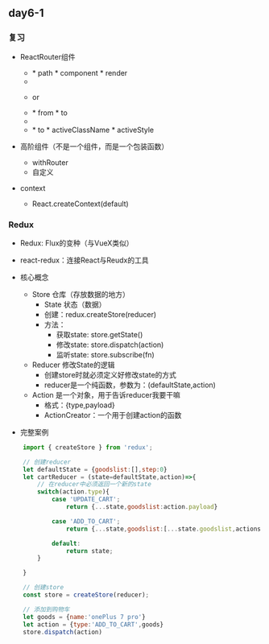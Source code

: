 ## day6-1

### 复习
* ReactRouter组件
    * <Route/>
            * path
            * component
            * render
    * <Switch/>
    * <HashRouter/> or <BrowserRouter/>
    * <Redirect>
        * from
        * to

    * <Link/>
    * <NavLink/>
        * to
        * activeClassName
        * activeStyle

* 高阶组件（不是一个组件，而是一个包装函数）
    * withRouter
    * 自定义

* context
    * React.createContext(default)

### Redux

* Redux: Flux的变种（与VueX类似）
* react-redux：连接React与Reudx的工具

* 核心概念
    * Store 仓库（存放数据的地方）
        * State 状态（数据）
        * 创建：redux.createStore(reducer)
        * 方法：
            * 获取state: store.getState()
            * 修改state: store.dispatch(action)
            * 监听state: store.subscribe(fn)
    * Reducer 修改State的逻辑
        * 创建store时就必须定义好修改state的方式
        * reducer是一个纯函数，参数为：(defaultState,action)
    * Action 是一个对象，用于告诉reducer我要干嘛
        * 格式：{type,payload}
        * ActionCreator：一个用于创建action的函数


* 完整案例
```js
    import { createStore } from 'redux';

    // 创建reducer
    let defaultState = {goodslist:[],step:0}
    let cartReducer = (state=defaultState,action)=>{
        // 在reducer中必须返回一个新的state
        switch(action.type){
            case 'UPDATE_CART';
                return {...state,goodslist:action.payload}

            case 'ADD_TO_CART';
                return {...state,goodslist:[...state.goodslist,actions.goods]}

            default:
                return state;
        }

    }

    // 创建store
    const store = createStore(reducer);

    // 添加到购物车
    let goods = {name:'onePlus 7 pro'}
    let action = {type:'ADD_TO_CART',goods}
    store.dispatch(action)

```